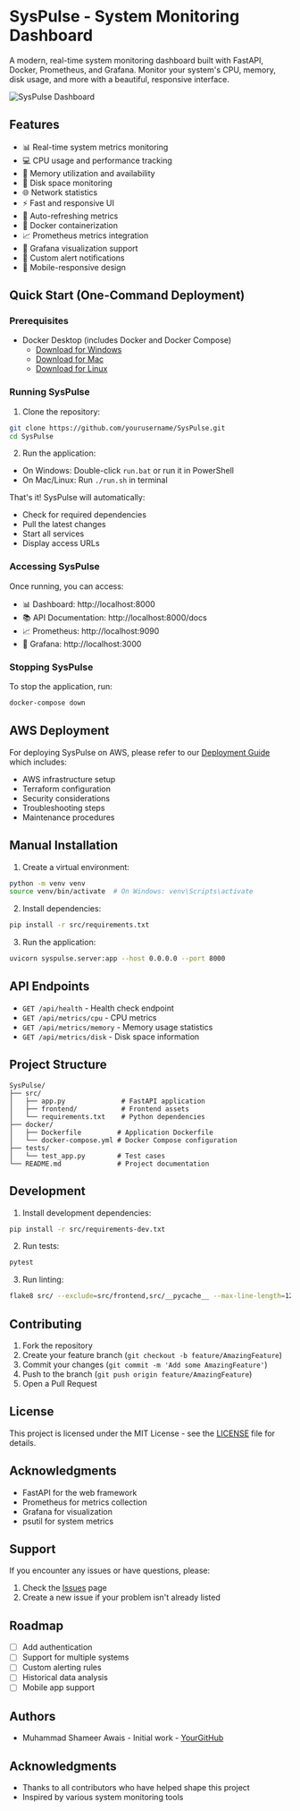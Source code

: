 # SysPulse - System Monitoring Dashboard

A modern, real-time system monitoring dashboard built with FastAPI, Docker, Prometheus, and Grafana. Monitor your system's CPU, memory, disk usage, and more with a beautiful, responsive interface.

![SysPulse Dashboard](docs/images/dashboard.png)

## Features

- 📊 Real-time system metrics monitoring
- 💻 CPU usage and performance tracking
- 🧠 Memory utilization and availability
- 💾 Disk space monitoring
- 🌐 Network statistics
- ⚡ Fast and responsive UI
- 🔄 Auto-refreshing metrics
- 🐳 Docker containerization
- 📈 Prometheus metrics integration
- 🎨 Grafana visualization support
- 🔔 Custom alert notifications
- 📱 Mobile-responsive design

## Quick Start (One-Command Deployment)

### Prerequisites
- Docker Desktop (includes Docker and Docker Compose)
  - [Download for Windows](https://docs.docker.com/desktop/install/windows-install/)
  - [Download for Mac](https://docs.docker.com/desktop/install/mac-install/)
  - [Download for Linux](https://docs.docker.com/desktop/install/linux-install/)

### Running SysPulse

1. Clone the repository:
```bash
git clone https://github.com/yourusername/SysPulse.git
cd SysPulse
```

2. Run the application:
- On Windows: Double-click `run.bat` or run it in PowerShell
- On Mac/Linux: Run `./run.sh` in terminal

That's it! SysPulse will automatically:
- Check for required dependencies
- Pull the latest changes
- Start all services
- Display access URLs

### Accessing SysPulse
Once running, you can access:
- 📊 Dashboard: http://localhost:8000
- 📚 API Documentation: http://localhost:8000/docs
- 📈 Prometheus: http://localhost:9090
- 🎨 Grafana: http://localhost:3000

### Stopping SysPulse
To stop the application, run:
```bash
docker-compose down
```

## AWS Deployment

For deploying SysPulse on AWS, please refer to our [Deployment Guide](docs/DEPLOYMENT.md) which includes:
- AWS infrastructure setup
- Terraform configuration
- Security considerations
- Troubleshooting steps
- Maintenance procedures

## Manual Installation

1. Create a virtual environment:
```bash
python -m venv venv
source venv/bin/activate  # On Windows: venv\Scripts\activate
```

2. Install dependencies:
```bash
pip install -r src/requirements.txt
```

3. Run the application:
```bash
uvicorn syspulse.server:app --host 0.0.0.0 --port 8000
```

## API Endpoints

- `GET /api/health` - Health check endpoint
- `GET /api/metrics/cpu` - CPU metrics
- `GET /api/metrics/memory` - Memory usage statistics
- `GET /api/metrics/disk` - Disk space information

## Project Structure

```
SysPulse/
├── src/
│   ├── app.py              # FastAPI application
│   ├── frontend/           # Frontend assets
│   └── requirements.txt    # Python dependencies
├── docker/
│   ├── Dockerfile         # Application Dockerfile
│   └── docker-compose.yml # Docker Compose configuration
├── tests/
│   └── test_app.py        # Test cases
└── README.md              # Project documentation
```

## Development

1. Install development dependencies:
```bash
pip install -r src/requirements-dev.txt
```

2. Run tests:
```bash
pytest
```

3. Run linting:
```bash
flake8 src/ --exclude=src/frontend,src/__pycache__ --max-line-length=120
```

## Contributing

1. Fork the repository
2. Create your feature branch (`git checkout -b feature/AmazingFeature`)
3. Commit your changes (`git commit -m 'Add some AmazingFeature'`)
4. Push to the branch (`git push origin feature/AmazingFeature`)
5. Open a Pull Request

## License

This project is licensed under the MIT License - see the [LICENSE](LICENSE) file for details.

## Acknowledgments

- FastAPI for the web framework
- Prometheus for metrics collection
- Grafana for visualization
- psutil for system metrics

## Support

If you encounter any issues or have questions, please:
1. Check the [Issues](https://github.com/yourusername/SysPulse/issues) page
2. Create a new issue if your problem isn't already listed

## Roadmap

- [ ] Add authentication
- [ ] Support for multiple systems
- [ ] Custom alerting rules
- [ ] Historical data analysis
- [ ] Mobile app support

## Authors

- Muhammad Shameer Awais - Initial work - [YourGitHub](https://github.com/ShameerAwais)

## Acknowledgments

- Thanks to all contributors who have helped shape this project
- Inspired by various system monitoring tools
